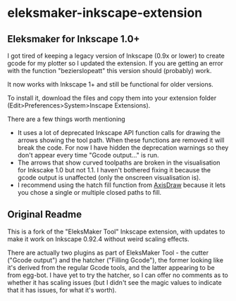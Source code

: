 # eleksmaker-inkscape-extension

## Eleksmaker for Inkscape 1.0+ 
I got tired of keeping a legacy version of Inkscape (0.9x or lower) to create gcode for my plotter so I updated the extension. If you are getting an error with the function "bezierslopeatt" this version should (probably) work.

 It now works with Inkscape 1+ and still be functional for older versions.

To install it, download the files and copy them into your extension folder (Edit>Preferences>System>Inscape Extensions).

There are a few things worth mentioning
- It uses a lot of deprecated Inkscape API function calls for drawing the arrows showing the tool path. When these functions are removed it will break the code. For now I have hidden the deprecation warnings so they don't appear every time "Gcode output..." is run.
- The arrows that show curved toolpaths are broken in the visualisation for Inkscake 1.0 but not 1.1. I haven't bothered fixing it because the gcode output is unaffected (only the onscreen visualisation is).
- I recommend using the hatch fill function from [AxisDraw](https://wiki.evilmadscientist.com/Axidraw_Software_Installation) because it lets you chose a single or multiple closed paths to fill.

## Original Readme
This is a fork of the "EleksMaker Tool" Inkscape extension, with updates
to make it work on Inkscape 0.92.4 without weird scaling effects.

There are actually two plugins as part of EleksMaker Tool - the cutter
("Gcode output") and the hatcher ("Filling Gcode"), the former looking
like it's derived from the regular Gcode tools, and the latter appearing
to be from egg-bot. I have yet to try the hatcher, so I can offer no
comments as to whether it has scaling issues (but I didn't see the magic
values to indicate that it has issues, for what it's worth).

